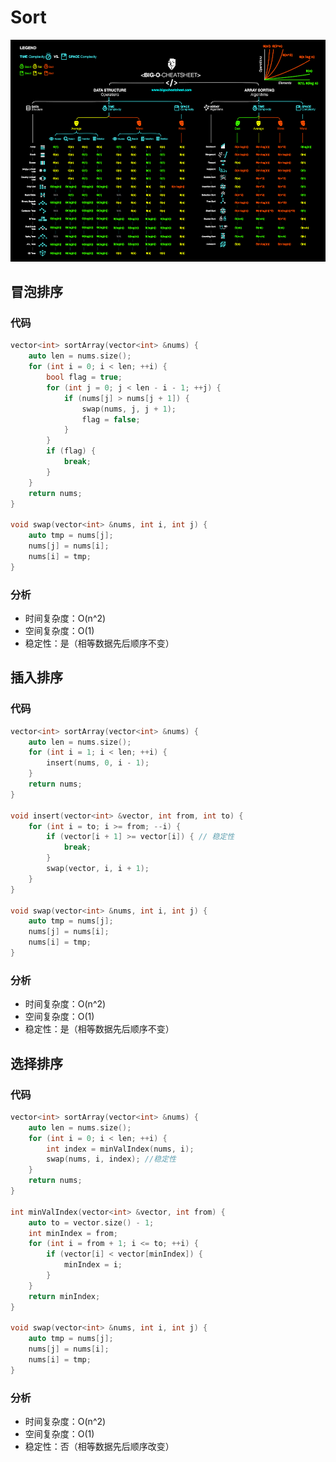 # Sort

![big-o-cheat-sheet-poster](./big-o-cheat-sheet-poster.png)

## 冒泡排序

### 代码
```c++
vector<int> sortArray(vector<int> &nums) {
    auto len = nums.size();
    for (int i = 0; i < len; ++i) {
        bool flag = true;
        for (int j = 0; j < len - i - 1; ++j) {
            if (nums[j] > nums[j + 1]) {
                swap(nums, j, j + 1);
                flag = false;
            }
        }
        if (flag) {
            break;
        }
    }
    return nums;
}

void swap(vector<int> &nums, int i, int j) {
    auto tmp = nums[j];
    nums[j] = nums[i];
    nums[i] = tmp;
}
```
### 分析
- 时间复杂度：O(n^2)
- 空间复杂度：O(1)
- 稳定性：是（相等数据先后顺序不变）

## 插入排序

### 代码
```c++
vector<int> sortArray(vector<int> &nums) {
    auto len = nums.size();
    for (int i = 1; i < len; ++i) {
        insert(nums, 0, i - 1);
    }
    return nums;
}

void insert(vector<int> &vector, int from, int to) {
    for (int i = to; i >= from; --i) {
        if (vector[i + 1] >= vector[i]) { // 稳定性
            break;
        }
        swap(vector, i, i + 1);
    }
}

void swap(vector<int> &nums, int i, int j) {
    auto tmp = nums[j];
    nums[j] = nums[i];
    nums[i] = tmp;
}
```

### 分析

- 时间复杂度：O(n^2)
- 空间复杂度：O(1)
- 稳定性：是（相等数据先后顺序不变）



## 选择排序

### 代码
```c++
vector<int> sortArray(vector<int> &nums) {
    auto len = nums.size();
    for (int i = 0; i < len; ++i) {
        int index = minValIndex(nums, i);
        swap(nums, i, index); //稳定性
    }
    return nums;
}

int minValIndex(vector<int> &vector, int from) {
    auto to = vector.size() - 1;
    int minIndex = from;
    for (int i = from + 1; i <= to; ++i) {
        if (vector[i] < vector[minIndex]) {
            minIndex = i;
        }
    }
    return minIndex;
}

void swap(vector<int> &nums, int i, int j) {
    auto tmp = nums[j];
    nums[j] = nums[i];
    nums[i] = tmp;
}
```

### 分析

- 时间复杂度：O(n^2)
- 空间复杂度：O(1)
- 稳定性：否（相等数据先后顺序改变）